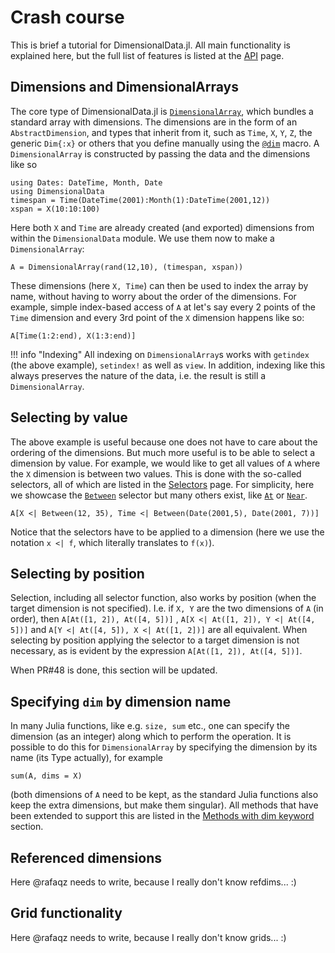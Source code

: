 # Crash course
This is brief a tutorial for DimensionalData.jl.
All main functionality is explained here, but the full list of features is listed at the [API](@ref) page.

## Dimensions and DimensionalArrays
The core type of DimensionalData.jl is [`DimensionalArray`](@ref), which bundles a standard array with dimensions.
The dimensions are in the form of an `AbstractDimension`, and types that inherit from it, such as `Time`, `X`, `Y`, `Z`, the generic `Dim{:x}` or others that you define manually using the [`@dim`](@ref) macro.
A `DimensionalArray` is constructed by passing the data and the dimensions like so
```@example main
using Dates: DateTime, Month, Date
using DimensionalData
timespan = Time(DateTime(2001):Month(1):DateTime(2001,12))
xspan = X(10:10:100)

```
Here both `X` and `Time` are already created (and exported) dimensions from within the `DimensionalData` module. We use them now to make a `DimensionalArray`:
```@example main
A = DimensionalArray(rand(12,10), (timespan, xspan))
```

These dimensions (here `X, Time`) can then be used to index the array by name, without having to worry about the order of the dimensions.
For example, simple index-based access of `A` at let's say every 2 points of the `Time` dimension and every 3rd point of the `X` dimension happens like so:
```@example main
A[Time(1:2:end), X(1:3:end)]
```

!!! info "Indexing"
    All indexing on `DimensionalArray`s works with `getindex` (the above example), `setindex!` as well as `view`. In addition, indexing like this always preserves the nature of the data, i.e. the result is still a `DimensionalArray`.

## Selecting by value
The above example is useful because one does not have to care about the ordering of the dimensions.
But much more useful is to be able to select a dimension by value.
For example, we would like to get all values of `A` where the `X` dimension is between two values.
This is done with the so-called selectors, all of which are listed in the [Selectors](@ref) page.
For simplicity, here we showcase the [`Between`](@ref) selector but many others exist, like [`At`](@ref) or [`Near`](@ref).
```@example main
A[X <| Between(12, 35), Time <| Between(Date(2001,5), Date(2001, 7))]
```
Notice that the selectors have to be applied to a dimension (here we use the notation `x <| f`, which literally translates to `f(x)`).

## Selecting by position
Selection, including all selector function, also works by position (when the target dimension is not specified).
I.e. if `X, Y` are the two dimensions of `A` (in order), then `A[At([1, 2]), At([4, 5])]` , `A[X <| At([1, 2]), Y <| At([4, 5])]` and `A[Y <| At([4, 5]), X <| At([1, 2])]` are all equivalent.
When selecting by position applying the selector to a target dimension is not necessary, as is evident by the expression `A[At([1, 2]), At([4, 5])]`.

When PR#48 is done, this section will be updated.

## Specifying `dim` by dimension name
In many Julia functions, like e.g. `size, sum` etc., one can specify the dimension (as an integer) along which to perform the operation.
It is possible to do this for `DimensionalArray` by specifying the dimension by its name (its Type actually), for example
```@example main
sum(A, dims = X)
```
(both dimensions of `A` need to be kept, as the standard Julia functions also keep the extra dimensions, but make them singular). All methods that have been extended to support this are listed in the [Methods with dim keyword](@ref) section.


## Referenced dimensions
Here @rafaqz needs to write, because I really don't know refdims... :)

## Grid functionality
Here @rafaqz needs to write, because I really don't know grids... :)
